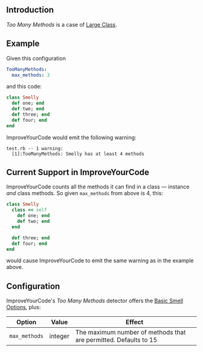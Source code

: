 ## Introduction

_Too Many Methods_ is a case of [Large Class](Large-Class.md).

## Example

Given this configuration

```yaml
TooManyMethods:
  max_methods: 3
```

and this code:

```Ruby
class Smelly
  def one; end
  def two; end
  def three; end
  def four; end
end
```

ImproveYourCode would emit the following warning:

```
test.rb -- 1 warning:
  [1]:TooManyMethods: Smelly has at least 4 methods
```
## Current Support in ImproveYourCode

ImproveYourCode counts all the methods it can find in a class &mdash; instance *and* class
methods. So given `max_methods` from above is 4, this:

```Ruby
class Smelly
  class << self
    def one; end
    def two; end
  end

  def three; end
  def four; end
end
```

would cause ImproveYourCode to emit the same warning as in the example above.

## Configuration

ImproveYourCode's _Too Many Methods_ detector offers the [Basic Smell Options](Basic-Smell-Options.md), plus:

| Option        | Value   | Effect  |
| --------------|---------|---------|
| `max_methods` | integer | The maximum number of methods that are permitted. Defaults to 15 |
